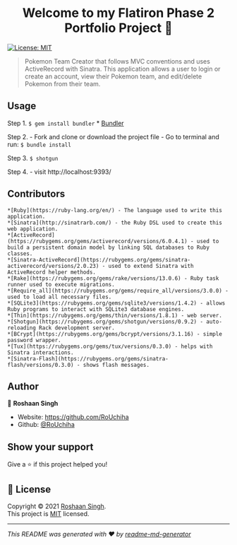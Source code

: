 <h1 align="center">Welcome to my Flatiron Phase 2 Portfolio Project 👋</h1>
<p>
  <a href="https://github.com/RoUchiha/sinatra-content-management-system-app/blob/main/LICENSE.md" target="_blank">
    <img alt="License: MIT" src="https://img.shields.io/badge/License-MIT-yellow.svg" />
  </a>
</p>

> Pokemon Team Creator that follows MVC conventions and uses ActiveRecord with Sinatra. This application allows a user to login or create an account, view their Pokemon team, and edit/delete Pokemon from their team.

## Usage

Step 1.
    ```
    $ gem install bundler
    ```
    * [Bundler](https://bundler.io/)

Step 2.
    - Fork and clone or download the project file
    - Go to terminal and run:
        ```
        $ bundle install
        ```

Step 3.
    ```
    $ shotgun 
    ```
    
Step 4.
    - visit http://localhost:9393/



## Contributors

    *[Ruby](https://ruby-lang.org/en/) - The language used to write this application.
    *[Sinatra](http://sinatrarb.com/) - the Ruby DSL used to create this web application.
    *[ActiveRecord](https://rubygems.org/gems/activerecord/versions/6.0.4.1) - used to build a persistent domain model by linking SQL databases to Ruby classes.
    *[Sinatra-ActiveRecord](https://rubygems.org/gems/sinatra-activerecord/versions/2.0.23) - used to extend Sinatra with ActiveRecord helper methods.
    *[Rake](https://rubygems.org/gems/rake/versions/13.0.6) - Ruby task runner used to execute migrations.
    *[Require_all](https://rubygems.org/gems/require_all/versions/3.0.0) - used to load all necessary files.
    *[SQLite3](https://rubygems.org/gems/sqlite3/versions/1.4.2) - allows Ruby programs to interact with SQLite3 database engines.
    *[Thin](https://rubygems.org/gems/thin/versions/1.8.1) - web server.
    *[Shotgun](https://rubygems.org/gems/shotgun/versions/0.9.2) - auto-reloading Rack development server.
    *[BCrypt](https://rubygems.org/gems/bcrypt/versions/3.1.16) - simple password wrapper.
    *[Tux](https://rubygems.org/gems/tux/versions/0.3.0) - helps with Sinatra interactions.
    *[Sinatra-Flash](https://rubygems.org/gems/sinatra-flash/versions/0.3.0) - shows flash messages.
## Author

👤 **Roshaan Singh**

* Website: https://github.com/RoUchiha
* Github: [@RoUchiha](https://github.com/RoUchiha)

## Show your support

Give a ⭐️ if this project helped you!

## 📝 License

Copyright © 2021 [Roshaan Singh](https://github.com/RoUchiha).<br />
This project is [MIT](https://github.com/RoUchiha/sinatra-content-management-system-app/blob/main/LICENSE.md) licensed.

***
_This README was generated with ❤️ by [readme-md-generator](https://github.com/kefranabg/readme-md-generator)_

